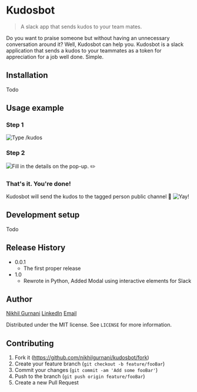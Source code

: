 
# Kudosbot
> A slack app that sends kudos to your team mates.

Do you want to praise someone but without having an unnecessary conversation around it? Well, Kudosbot can help you. Kudosbot is a slack application that sends a kudos to your teammates as a token for appreciation for a job well done. Simple.

## Installation
Todo

## Usage example

### Step 1
![Type /kudos ](https://imgur.com/mbTy7mg.jpg)

### Step 2
![Fill in the details on the pop-up. ✏️](https://imgur.com/sTKdAXy.jpg)

### That's it. You're done!
Kudosbot will send the kudos to the tagged person  public channel 🚀
![Yay!](https://imgur.com/RT80bdW.jpg)

## Development setup
Todo

## Release History

* 0.0.1
    * The first proper release
* 1.0
    * Rewrote in Python, Added Modal using interactive elements for Slack

## Author

[Nikhil Gurnani](https://github.com/nikhilgurnani/)
[LinkedIn](https://www.linkedin.com/in/nikhilgurnani)
[Email](gurnanikhil@gmail.com)

Distributed under the MIT license. See ``LICENSE`` for more information.

## Contributing

1. Fork it (<https://github.com/nikhilgurnani/kudosbot/fork>)
2. Create your feature branch (`git checkout -b feature/fooBar`)
3. Commit your changes (`git commit -am 'Add some fooBar'`)
4. Push to the branch (`git push origin feature/fooBar`)
5. Create a new Pull Request
